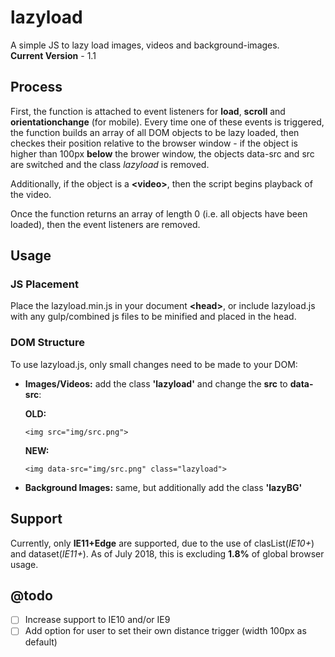 # lazyload
A simple JS to lazy load images, videos and background-images.<br>
**Current Version** - 1.1

## Process
First, the function is attached to event listeners for **load**, **scroll** and **orientationchange** (for mobile). Every time one of these events is triggered, the function builds an array of all DOM objects to be lazy loaded, then checkes their position relative to the browser window - if the object is higher than 100px **below** the brower window, the objects data-src and src are switched and the class *lazyload* is removed. 

Additionally, if the object is a **\<video\>**, then the script begins playback of the video.

Once the function returns an array of length 0 (i.e. all objects have been loaded), then the event listeners are removed.

## Usage

### JS Placement
Place the lazyload.min.js in your document **\<head\>**, or include lazyload.js with any gulp/combined js files to be minified and placed in the head.

### DOM Structure

To use lazyload.js, only small changes need to be made to your DOM:
- **Images/Videos:**
  add the class **'lazyload'** and change the **src** to **data-src**:
  
    **OLD:**
    ```
    <img src="img/src.png">
    ```
    **NEW:**
    ```
    <img data-src="img/src.png" class="lazyload">
    ```
    
- **Background Images:**
  same, but additionally add the class **'lazyBG'**

## Support
Currently, only **IE11+Edge** are supported, due to the use of clasList(*IE10+*) and dataset(*IE11+*). As of July 2018, this is excluding **1.8%** of global browser usage.

## @todo
- [ ] Increase support to IE10 and/or IE9
- [ ] Add option for user to set their own distance trigger (width 100px as default)
